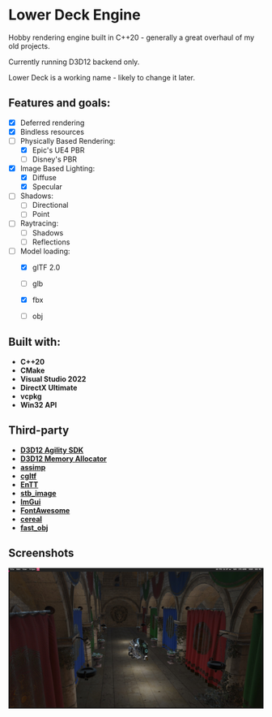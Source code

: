 # Lower Deck Engine

Hobby rendering engine built in C++20 - generally a great overhaul of my old projects.

Currently running D3D12 backend only.

Lower Deck is a working name - likely to change it later.

## Features and goals:

- [x] Deferred rendering
- [x] Bindless resources
- [ ] Physically Based Rendering:
    - [x] Epic's UE4 PBR
    - [ ] Disney's PBR
- [x] Image Based Lighting:
    - [x] Diffuse
    - [x] Specular
- [ ] Shadows:
    - [ ] Directional
    - [ ] Point
- [ ] Raytracing:
    - [ ] Shadows
    - [ ] Reflections
- [ ] Model loading:
    - [x] glTF 2.0
    - [ ] glb
    - [x] fbx
    - [ ] obj


## Built with:

- **C++20**
- **CMake**
- **Visual Studio 2022**
- **DirectX Ultimate**
- **vcpkg**
- **Win32 API**

## Third-party

- [**D3D12 Agility SDK**](https://devblogs.microsoft.com/directx/directx12agility/)
- [**D3D12 Memory Allocator**](https://github.com/GPUOpen-LibrariesAndSDKs/D3D12MemoryAllocator)
- [**assimp**](https://github.com/assimp/assimp)
- [**cgltf**](https://github.com/jkuhlmann/cgltf)
- [**EnTT**](https://github.com/skypjack/entt)
- [**stb_image**](https://github.com/nothings/stb)
- [**ImGui**](https://github.com/ocornut/imgui)
- [**FontAwesome**](https://github.com/juliettef/IconFontCppHeaders)
- [**cereal**](https://github.com/USCiLab/cereal)
- [**fast_obj**](https://github.com/thisistherk/fast_obj)

## Screenshots

![Sponza](Media/Sponza_pbr.jpg)